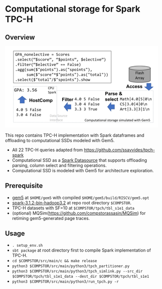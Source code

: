 # Computational storage for Spark TPC-H

## Overview

![Software Architecture](docs/README.svg)

This repo contains TPC-H implementation with Spark dataframes and offloading
to computational SSDs modeled with Gem5.

* All 22 TPC-H queries adapted from https://github.com/ssavvides/tpch-spark
* Computational SSD as a [Spark Datasource](https://spark.apache.org/docs/latest/sql-data-sources.html) that supports offloading parsing, column select and filtering operations.
* Computational SSD is modeled with Gem5 for architecture exploration.

## Prerequisite
* [gem5](https://github.com/compstorassasin/gem5) at `$HOME/gem5` with compiled `$HOME/gem5/build/RISCV/gem5.opt`
* [spark-3.1.2-bin-hadoop3.2](https://spark.apache.org/downloads.html) at repo root directory `$COMPSTOR`.
* TPC-H datasets with SF=10 at `$COMPSTOR/tpch/tbl_s1e1_data`
* (optional) MQSim(https://github.com/compstorassasin/MQSim) for retiming gem5-generated page traces.

## Usage
* `. setup_env.sh`
* `sbt package` at root directory first to compile Spark implementation of TPC-H.
* `cd $COMPSTOR/src/main/c && make release`
* `python3 $COMPSTOR/src/main/python3/tpch_partitioner.py`
* `python3 $COMPSTOR/src/main/python3/tpch_simlink.py --src_dir $COMPSTOR/tpch/tbl_s1e1_data --dest_dir $COMPSTOR/tpch/tbl_s1e1`
* `python3 $COMPSTOR/src/main/python3/run_tpch.py -r`

